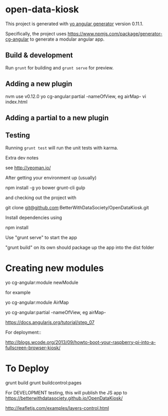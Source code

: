 
# open-data-kiosk

This project is generated with [yo angular generator](https://github.com/yeoman/generator-angular)
version 0.11.1.

Specifically, the project uses https://www.npmjs.com/package/generator-cg-angular to generate a modular angular app.

## Build & development

Run `grunt` for building and `grunt serve` for preview.


## Adding a new plugin

nvm use v0.12.0
yo cg-angular:partial -nameOfView, eg airMap-
vi index.html 

## Adding a partial to a new plugin

## Testing

Running `grunt test` will run the unit tests with karma.


Extra dev notes

see http://yeoman.io/

After getting your environment up (usually)

npm install -g yo bower grunt-cli gulp

and checking out the project with

git clone git@github.com:BetterWithDataSociety/OpenDataKiosk.git

Install dependencies using

npm install

Use "grunt serve" to start the app

"grunt build" on its own should package up the app into the dist folder


# Creating new modules

yo cg-angular:module newModule

for example

yo cg-angular:module AirMap

yo cg-angular:partial -nameOfView, eg airMap-


https://docs.angularjs.org/tutorial/step_07




For deployment::

http://blogs.wcode.org/2013/09/howto-boot-your-raspberry-pi-into-a-fullscreen-browser-kiosk/

# To Deploy

grunt build
grunt buildcontrol:pages

For DEVELOPMENT testing, this will publish the JS app to https://betterwithdatasociety.github.io/OpenDataKiosk/

http://leafletjs.com/examples/layers-control.html
